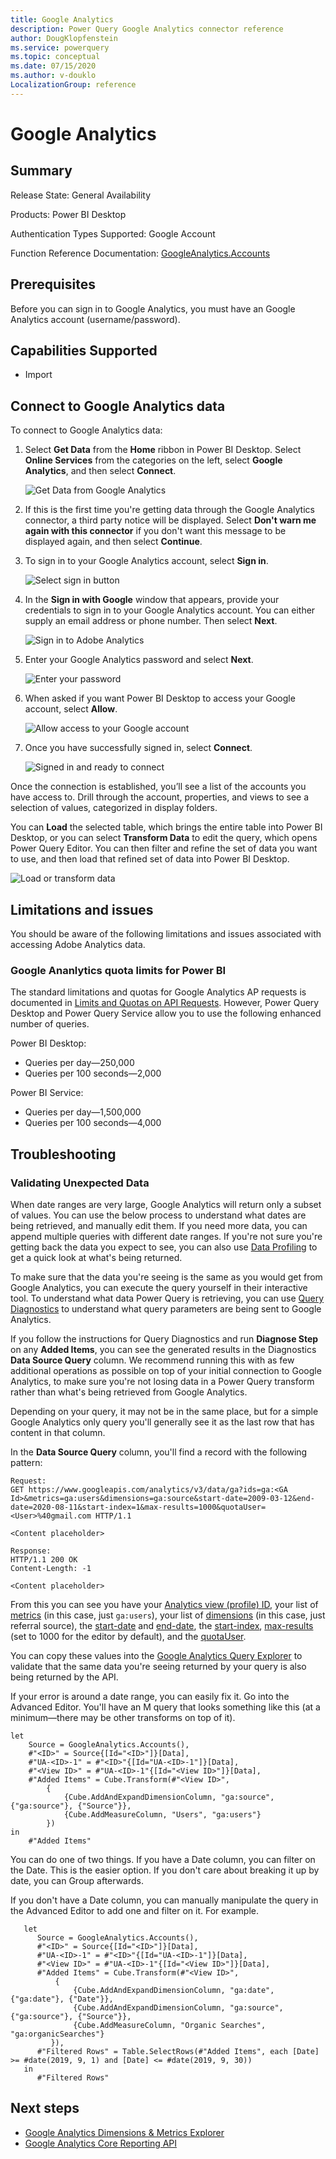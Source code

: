 ```yaml
---
title: Google Analytics
description: Power Query Google Analytics connector reference
author: DougKlopfenstein
ms.service: powerquery
ms.topic: conceptual
ms.date: 07/15/2020
ms.author: v-douklo
LocalizationGroup: reference
---
```


# Google Analytics
 
## Summary
 
Release State: General Availability

Products: Power BI Desktop

Authentication Types Supported: Google Account

Function Reference Documentation: [GoogleAnalytics.Accounts](https://docs.microsoft.com/powerquery-m/googleanalytics-accounts)

## Prerequisites
Before you can sign in to Google Analytics, you must have an Google Analytics account (username/password).

 
## Capabilities Supported
* Import

## Connect to Google Analytics data

To connect to Google Analytics data:

1. Select **Get Data** from the **Home** ribbon in Power BI Desktop. Select **Online Services** from the categories on the left, select **Google Analytics**, and then select **Connect**.

   ![Get Data from Google Analytics](./media/google-analytics/get-ga-data.png)

2. If this is the first time you're getting data through the Google Analytics connector, a third party notice will be displayed. Select **Don't warn me again with this connector** if you don't want this message to be displayed again, and then select **Continue**.

3. To sign in to your Google Analytics account, select **Sign in**.

   ![Select sign in button](./media/google-analytics/sign-in.png)


4. In the **Sign in with Google** window that appears, provide your credentials to sign in to your Google Analytics account. You can either supply an email address or phone number. Then select **Next**.

   ![Sign in to Adobe Analytics](./media/google-analytics/google-sign-in.png)

5. Enter your Google Analytics password and select **Next**.

   ![Enter your password](./media/google-analytics/enter-password.png)

6. When asked if you want Power BI Desktop to access your Google account, select **Allow**.

   ![Allow access to your Google account](./media/google-analytics/access-account.png)

6. Once you have successfully signed in, select **Connect**.

   ![Signed in and ready to connect](./media/google-analytics/signed-in.png)

Once the connection is established, you’ll see a list of the accounts you have access to. Drill through the account, properties, and views to see a selection of values, categorized in display folders.

You can **Load** the selected table, which brings the entire table into Power BI Desktop, or you can select **Transform Data** to edit the query, which opens Power Query Editor. You can then filter and refine the set of data you want to use, and then load that refined set of data into Power BI Desktop.

![Load or transform data](./media/adobe-analytics/button-select.png)

## Limitations and issues

You should be aware of the following limitations and issues associated with accessing Adobe Analytics data.

### Google Ananlytics quota limits for Power BI

The standard limitations and quotas for Google Analytics AP requests is documented in [Limits and Quotas on API Requests](https://developers.google.com/analytics/devguides/config/mgmt/v3/limits-quotas). However, Power Query Desktop and Power Query Service allow you to use the following enhanced number of queries. 

Power BI Desktop:
* Queries per day&mdash;250,000
* Queries per 100 seconds&mdash;2,000

Power BI Service:
* Queries per day&mdash;1,500,000
* Queries per 100 seconds&mdash;4,000

## Troubleshooting

### Validating Unexpected Data

When date ranges are very large, Google Analytics will return only a subset of values. You can use the below process to understand what dates are being retrieved, and manually edit them. If you need more data, you can append multiple queries with different date ranges. If you're not sure you're getting back the data you expect to see, you can also use [Data Profiling](../data-profiling-tools.md) to get a quick look at what's being returned.

To make sure that the data you're seeing is the same as you would get from Google Analytics, you can execute the query yourself in their interactive tool. To understand what data Power Query is retrieving, you can use [Query Diagnostics](../RecordingQueryDiagnostics.md#diagnose-step) to understand what query parameters are being sent to Google Analytics.

 If you follow the instructions for Query Diagnostics and run **Diagnose Step** on any **Added Items**, you can see the generated results in the Diagnostics **Data Source Query** column. We recommend running this with as few additional operations as possible on top of your initial connection to Google Analytics, to make sure you're not losing data in a Power Query transform rather than what's being retrieved from Google Analytics.
 
Depending on your query, it may not be in the same place, but for a simple Google Analytics only query you'll generally see it as the last row that has content in that column.
 
In the **Data Source Query** column, you'll find a record with the following pattern:

```
Request:
GET https://www.googleapis.com/analytics/v3/data/ga?ids=ga:<GA Id>&metrics=ga:users&dimensions=ga:source&start-date=2009-03-12&end-date=2020-08-11&start-index=1&max-results=1000&quotaUser=<User>%40gmail.com HTTP/1.1

<Content placeholder>

Response:
HTTP/1.1 200 OK
Content-Length: -1

<Content placeholder>
```
From this you can see you have your [Analytics view (profile) ID](https://developers.google.com/analytics/devguides/reporting/core/v3/reference#ids), your list of [metrics](https://developers.google.com/analytics/devguides/reporting/core/v3/reference#metrics) (in this case, just `ga:users`), your list of [dimensions](https://developers.google.com/analytics/devguides/reporting/core/v3/reference#dimensions) (in this case, just referral source), the [start-date](https://developers.google.com/analytics/devguides/reporting/core/v3/reference#startDate) and [end-date](https://developers.google.com/analytics/devguides/reporting/core/v3/reference#endDate), the [start-index](https://developers.google.com/analytics/devguides/reporting/core/v3/reference#startIndex), [max-results](https://developers.google.com/analytics/devguides/reporting/core/v3/reference#maxResults) (set to 1000 for the editor by default), and the [quotaUser](https://developers.google.com/analytics/devguides/reporting/core/v3/reference#quotaUser).

You can copy these values into the [Google Analytics Query Explorer](https://ga-dev-tools.appspot.com/query-explorer/) to validate that the same data you're seeing returned by your query is also being returned by the API.

If your error is around a date range, you can easily fix it. Go into the Advanced Editor. You'll have an M query that looks something like this (at a minimum&mdash;there may be other transforms on top of it).

```powerquery-m
let
    Source = GoogleAnalytics.Accounts(),
    #"<ID>" = Source{[Id="<ID>"]}[Data],
    #"UA-<ID>-1" = #"<ID>"{[Id="UA-<ID>-1"]}[Data],
    #"<View ID>" = #"UA-<ID>-1"{[Id="<View ID>"]}[Data],
    #"Added Items" = Cube.Transform(#"<View ID>",
        {
            {Cube.AddAndExpandDimensionColumn, "ga:source", {"ga:source"}, {"Source"}},
            {Cube.AddMeasureColumn, "Users", "ga:users"}
        })
in
    #"Added Items"
```

You can do one of two things. If you have a Date column, you can filter on the Date. This is the easier option. If you don't care about breaking it up by date, you can Group afterwards.

If you don't have a Date column, you can manually manipulate the query in the Advanced Editor to add one and filter on it. For example.

```powerquery-m
   let
      Source = GoogleAnalytics.Accounts(),
      #"<ID>" = Source{[Id="<ID>"]}[Data],
      #"UA-<ID>-1" = #"<ID>"{[Id="UA-<ID>-1"]}[Data],
      #"<View ID>" = #"UA-<ID>-1"{[Id="<View ID>"]}[Data],
      #"Added Items" = Cube.Transform(#"<View ID>",
          {
              {Cube.AddAndExpandDimensionColumn, "ga:date", {"ga:date"}, {"Date"}},
              {Cube.AddAndExpandDimensionColumn, "ga:source", {"ga:source"}, {"Source"}},
              {Cube.AddMeasureColumn, "Organic Searches", "ga:organicSearches"}            
         }),
      #"Filtered Rows" = Table.SelectRows(#"Added Items", each [Date] >= #date(2019, 9, 1) and [Date] <= #date(2019, 9, 30))
   in
      #"Filtered Rows"
```

## Next steps

* [Google Analytics Dimensions & Metrics Explorer](https://ga-dev-tools.appspot.com/dimensions-metrics-explorer/)
* [Google Analytics Core Reporting API](https://developers.google.com/analytics/devguides/reporting/core/v3/)



 

